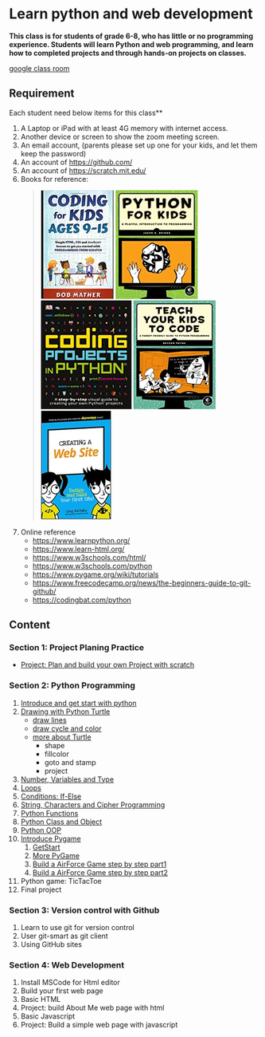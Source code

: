 # Learn python and web development

**This class is for students of grade 6-8, who has little or no programming experience.
Students will learn Python and web programming, and learn how to completed projects and through hands-on projects on classes.**


[google class room](https://classroom.google.com/c/MTY0MDUyNDMyMjUx)

## Requirement

 Each student need  below items for this class**

1. A Laptop or iPad with at least 4G memory with internet access.
2. Another device or screen to show the zoom meeting screen.
3. An email account, (parents please set up one for your kids, and let them keep the password)
4. An account of <https://github.com/>
5. An account of <https://scratch.mit.edu/>
6. Books for reference:
   > ![](../images/Coding_for_kids_.jpg) ![](../images/image4.png) ![](../images/image1.png) ![](../images/image8.png)   ![](../images/CreatingAWebSite.jpg)
7. Online reference
   - <https://www.learnpython.org/>
   - <https://www.learn-html.org/>
   - <https://www.w3schools.com/html/>
   - <https://www.w3schools.com/python>
   - <https://www.pygame.org/wiki/tutorials>
   - <https://www.freecodecamp.org/news/the-beginners-guide-to-git-github/>
   - <https://codingbat.com/python>

## Content

### Section 1: Project Planing Practice

- [Project: Plan and build your own Project with scratch](1_projectPlan/index.md)

### Section 2: Python Programming

1. [Introduce and get start with python](2_LearnPython/01.GetStartWithPython.md)
2. [Drawing with Python Turtle](2_LearnPython/02.DrawingWithPythonTurtle.md)
   - [draw lines](2_LearnPython/02.DrawingWithPythonTurtle.md)
   - [draw cycle and color](./2_LearnPython/02.2_Turtle_DrawCycleAndColor.md)
   - [more about Turtle](./2_LearnPython/02.4_Turtle_more.md)
     - shape
     - fillcolor
     - goto and stamp
     - project
3. [Number, Variables and Type](2_LearnPython/03.Number_and_Variables.md)
4. [Loops](2_LearnPython/04.Loop.md)
5. [Conditions: If-Else](./2_LearnPython/05_If_Else.md)
6. [String, Characters and Cipher Programming](2_LearnPython/06.StringAndCharacter.md)
7. [Python Functions](2_LearnPython/07.Functions.md)
8. [Python Class and Object](./2_LearnPython/08_Python_Class_and_Object.md)
9. [Python OOP](./2_LearnPython/09.PythonOOP.md)
10. [Introduce Pygame](./2_LearnPython/10.1.PyGame01.md)
    1. [GetStart](./2_LearnPython/10.1.PyGame01.md)
    2. [More PyGame](./2_LearnPython/10.2.PyGame02.md)
    3. [Build a AirForce Game step by step part1](2_LearnPython/10.3.PyGameStepByStep-1.md)
    4. [Build a AirForce Game step by step part2](2_LearnPython/10.4.PyGameStepByStep-2.md)
11. Python game: TicTacToe
12. Final project

### Section 3: Version control with Github

1. Learn to use git for version control
2. User git-smart as git client
3. Using GitHub sites

### Section 4: Web Development

1. Install MSCode for Html editor
2. Build your first web page
3. Basic HTML
4. Project: build About Me web page with html
5. Basic Javascript
6. Project: Build a simple web page with javascript
